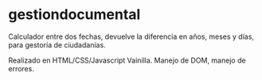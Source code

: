 # gestiondocumental

Calculador entre dos fechas, devuelve la diferencia en años, meses y días, para gestoría de ciudadanías.

Realizado en HTML/CSS/Javascript Vainilla. Manejo de DOM, manejo de errores.
